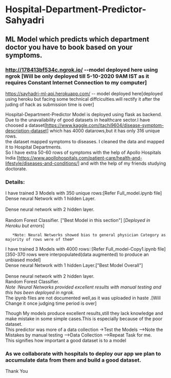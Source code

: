 # Hospital-Department-Predictor-Sahyadri
## ML Model which predicts which department doctor you have to book based on your symptoms.
 
 ### http://178413bf534c.ngrok.io/  --model deployed here using ngrok     [Will be only deployed till 5-10-2020 9AM IST as it requires Constant Internet Connection to my computer]   

https://sayhadri-ml-api.herokuapp.com/ -- model deployed here[deployed using heroku but facing some technical diffciculties.will rectify it after the juding of hack as submission time is over] 

 
Hospital-Department-Predictor Model is deployed using flask as backend.
Due to the unavailability of good datasets in healthcare sector.I have choosed a dataset[https://www.kaggle.com/itachi9604/disease-symptom-description-dataset] which has  4000 datarows,but it has only 316 unique rows.<br />
the dataset mapped symptoms to diseases. I cleaned the data and mapped it to Hospital Departments.<br />
So I have extra 50-60 rows of symptoms with the help of Apollo Hospitals India [https://www.apollohospitals.com/patient-care/health-and-lifestyle/diseases-and-conditions/] and with the help of my friends studying doctorate.

### Details:

I have trained 3 Models with 350 unique rows:[Refer Full_model.ipynb file]<br />
               Dense neural Network with 1 hidden Layer.<br />              
               Dense neural network with 2 hidden layer.<br />              
               Random Forest Classifier. ["Best Model in this section"] [*Deployed in Heroku but errors*]<br />
               
       *Note: Neural Networks showed bias to general physician Category as majority of rows were of them*
       
I have trained 3 Models with 4000  rows::[Refer Full_model-Copy1.ipynb file][350-370 rows were interpopulated(data augmented) to produce an unbiased model]<br />
               Dense neural Network with 1 hidden Layer.["Best Model Overall"]<br />               
               Dense neural network with 2 hidden layer.<br />
               Random Forest Classifier.<br />
            *Note :Neural Networks  provided excellent results with manual testing and this has been deployed in ngrok.*<br />
The ipynb files are not documented well,as it was uploaded in haste .[Will Change it once judging time period is over]<br />

Though My models produce excellent results,still they lack knowledge and make mistake in some simple cases.This is especially because of the poor dataset.<br />
This predictor was more of a data collection ->Test the Models -->Note the Mistakes by manual testing -->Data Collection -->Repeat Task for me.<br />
This signifies how important a good dataset is to a model<br />
### As we collaborate with hospitals to deploy our app we plan to accumulate data from them and build a good dataset.



Thank You
